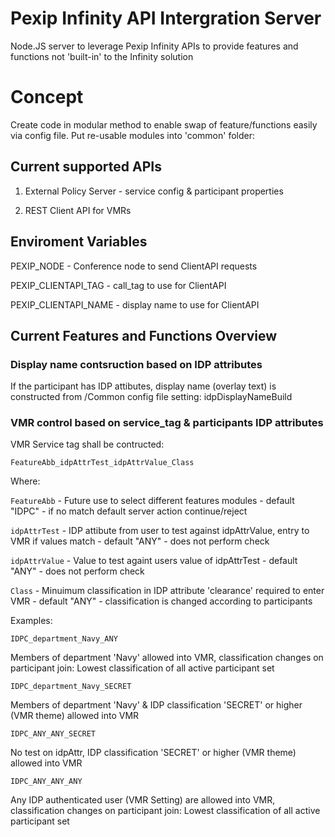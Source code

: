 # Pexip Infinity API Intergration Server

Node.JS server to leverage Pexip Infinity APIs to provide features and functions not 'built-in' to the Infinity solution

# Concept

Create code in modular method to enable swap of feature/functions easily via config file. Put re-usable modules into 'common' folder:

## Current supported APIs

1. External Policy Server - service config & participant properties

2. REST Client API for VMRs

## Enviroment Variables
PEXIP_NODE - Conference node to send ClientAPI requests

PEXIP_CLIENTAPI_TAG - call_tag to use for ClientAPI

PEXIP_CLIENTAPI_NAME - display name to use for ClientAPI

## Current Features and Functions Overview

### Display name contsruction based on IDP attributes

If the participant has IDP attibutes, display name (overlay text) is constructed from /Common config file setting: idpDisplayNameBuild

### VMR control based on service_tag & participants IDP attributes

VMR Service tag shall be contructed:

`FeatureAbb_idpAttrTest_idpAttrValue_Class`

Where:

`FeatureAbb` - Future use to select different features modules  - default "IDPC" - if no match default server action continue/reject

`idpAttrTest` - IDP attibute from user to test against idpAttrValue, entry to VMR if values match - default "ANY" - does not perform check

`idpAttrValue` - Value to test againt users value of idpAttrTest - default "ANY" - does not perform check

`Class` - Minuimum classification in IDP attribute 'clearance' required to enter VMR - default "ANY" - classification is changed according to participants

Examples:

`IDPC_department_Navy_ANY`

Members of department 'Navy' allowed into VMR, classification changes on participant join: Lowest classification of all active participant set

`IDPC_department_Navy_SECRET`

Members of department 'Navy' & IDP classification 'SECRET' or higher (VMR theme) allowed into VMR

`IDPC_ANY_ANY_SECRET`

No test on idpAttr, IDP classification 'SECRET' or higher (VMR theme) allowed into VMR

`IDPC_ANY_ANY_ANY`

Any IDP authenticated user (VMR Setting) are allowed into VMR, classification changes on participant join: Lowest classification of all active participant set
